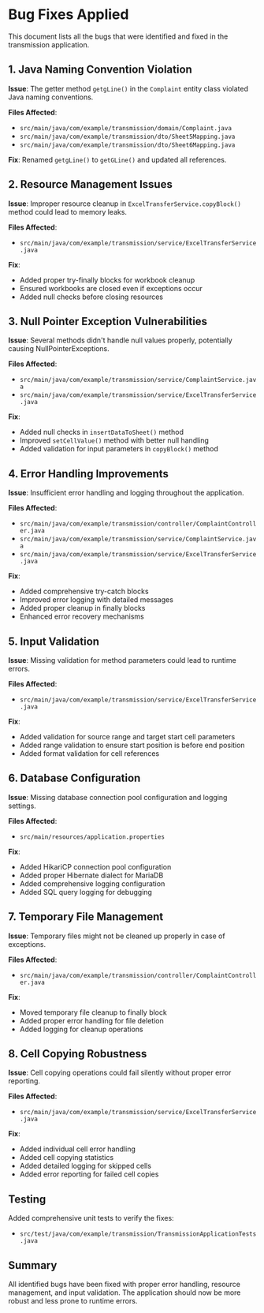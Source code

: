 # Bug Fixes Applied

This document lists all the bugs that were identified and fixed in the transmission application.

## 1. Java Naming Convention Violation

**Issue**: The getter method `getgLine()` in the `Complaint` entity class violated Java naming conventions.

**Files Affected**:
- `src/main/java/com/example/transmission/domain/Complaint.java`
- `src/main/java/com/example/transmission/dto/Sheet5Mapping.java`
- `src/main/java/com/example/transmission/dto/Sheet6Mapping.java`

**Fix**: Renamed `getgLine()` to `getGLine()` and updated all references.

## 2. Resource Management Issues

**Issue**: Improper resource cleanup in `ExcelTransferService.copyBlock()` method could lead to memory leaks.

**Files Affected**:
- `src/main/java/com/example/transmission/service/ExcelTransferService.java`

**Fix**: 
- Added proper try-finally blocks for workbook cleanup
- Ensured workbooks are closed even if exceptions occur
- Added null checks before closing resources

## 3. Null Pointer Exception Vulnerabilities

**Issue**: Several methods didn't handle null values properly, potentially causing NullPointerExceptions.

**Files Affected**:
- `src/main/java/com/example/transmission/service/ComplaintService.java`
- `src/main/java/com/example/transmission/service/ExcelTransferService.java`

**Fix**:
- Added null checks in `insertDataToSheet()` method
- Improved `setCellValue()` method with better null handling
- Added validation for input parameters in `copyBlock()` method

## 4. Error Handling Improvements

**Issue**: Insufficient error handling and logging throughout the application.

**Files Affected**:
- `src/main/java/com/example/transmission/controller/ComplaintController.java`
- `src/main/java/com/example/transmission/service/ComplaintService.java`
- `src/main/java/com/example/transmission/service/ExcelTransferService.java`

**Fix**:
- Added comprehensive try-catch blocks
- Improved error logging with detailed messages
- Added proper cleanup in finally blocks
- Enhanced error recovery mechanisms

## 5. Input Validation

**Issue**: Missing validation for method parameters could lead to runtime errors.

**Files Affected**:
- `src/main/java/com/example/transmission/service/ExcelTransferService.java`

**Fix**:
- Added validation for source range and target start cell parameters
- Added range validation to ensure start position is before end position
- Added format validation for cell references

## 6. Database Configuration

**Issue**: Missing database connection pool configuration and logging settings.

**Files Affected**:
- `src/main/resources/application.properties`

**Fix**:
- Added HikariCP connection pool configuration
- Added proper Hibernate dialect for MariaDB
- Added comprehensive logging configuration
- Added SQL query logging for debugging

## 7. Temporary File Management

**Issue**: Temporary files might not be cleaned up properly in case of exceptions.

**Files Affected**:
- `src/main/java/com/example/transmission/controller/ComplaintController.java`

**Fix**:
- Moved temporary file cleanup to finally block
- Added proper error handling for file deletion
- Added logging for cleanup operations

## 8. Cell Copying Robustness

**Issue**: Cell copying operations could fail silently without proper error reporting.

**Files Affected**:
- `src/main/java/com/example/transmission/service/ExcelTransferService.java`

**Fix**:
- Added individual cell error handling
- Added cell copying statistics
- Added detailed logging for skipped cells
- Added error reporting for failed cell copies

## Testing

Added comprehensive unit tests to verify the fixes:
- `src/test/java/com/example/transmission/TransmissionApplicationTests.java`

## Summary

All identified bugs have been fixed with proper error handling, resource management, and input validation. The application should now be more robust and less prone to runtime errors.

